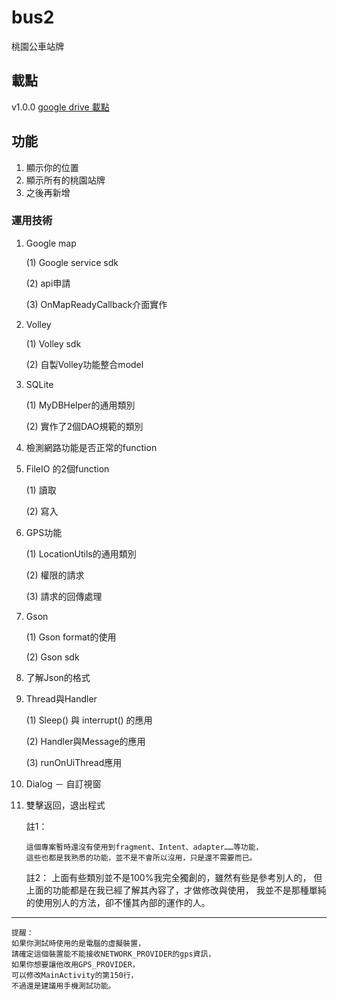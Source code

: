 # bus2
桃園公車站牌

## 載點

v1.0.0 [google drive 載點](https://drive.google.com/file/d/1cYkllY2fPwqCcET_85sY5diz0Mc2KLEp/view?usp=sharing)


## 功能
1.	顯示你的位置
2.	顯示所有的桃園站牌
3. 	之後再新增


### 運用技術

1.	Google map 

	(1)	Google service sdk
	
	(2)	api申請
	
	(3)	OnMapReadyCallback介面實作

2.	Volley

	(1)	Volley sdk

	(2)	自製Volley功能整合model

3.	SQLite

	(1)	MyDBHelper的通用類別
	
	(2)	實作了2個DAO規範的類別

4.	檢測網路功能是否正常的function

5.	FileIO 的2個function

	(1)	讀取
	
	(2)	寫入

6.	GPS功能

	(1)	LocationUtils的通用類別
	
	(2)	權限的請求
	
	(3)	請求的回傳處理

7.	Gson

	(1)	Gson format的使用
	
	(2)	Gson sdk

8.	了解Json的格式

9.	Thread與Handler

	(1)	Sleep() 與 interrupt() 的應用
	
	(2)	Handler與Message的應用
	
	(3)	runOnUiThread應用

10.	Dialog － 自訂視窗

11.	雙擊返回，退出程式

	註1：

		這個專案暫時還沒有使用到fragment、Intent、adapter……等功能，
		這些也都是我熟悉的功能，並不是不會所以沒用，只是還不需要而已。

	註2：
		上面有些類別並不是100%我完全獨創的，雖然有些是參考別人的，
		但上面的功能都是在我已經了解其內容了，才做修改與使用，
		我並不是那種單純的使用別人的方法，卻不懂其內部的運作的人。

--------------------------------------------------------------------------

	提醒：
	如果你測試時使用的是電腦的虛擬裝置，
	請確定這個裝置能不能接收NETWORK_PROVIDER的gps資訊，
	如果你想要讓他改用GPS_PROVIDER，
	可以修改MainActivity的第150行，
	不過還是建議用手機測試功能。
